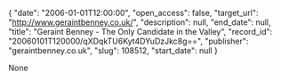{
  "date": "2006-01-01T12:00:00", 
  "open_access": false, 
  "target_url": "http://www.geraintbenney.co.uk/", 
  "description": null, 
  "end_date": null, 
  "title": "Geraint Benney - The Only Candidate in the Valley", 
  "record_id": "20060101T120000/qXDqkTU6Kyt4DYuDzJkc8g==", 
  "publisher": "geraintbenney.co.uk", 
  "slug": 108512, 
  "start_date": null
}

None